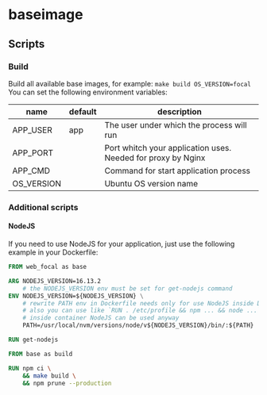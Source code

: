 # baseimage

## Scripts

### Build

Build all available base images, for example: `make build OS_VERSION=focal`
You can set the following environment variables:

| name       | default | description                                                  |
| ---------- | ------- | ------------------------------------------------------------ |
| APP_USER   | app     | The user under which the process will run                    |
| APP_PORT   |         | Port whitch your application uses. Needed for proxy by Nginx |
| APP_CMD    |         | Command for start application process                        |
| OS_VERSION |         | Ubuntu OS version name                                       |

### Additional scripts

#### NodeJS

If you need to use NodeJS for your application, just use the following example in your Dockerfile:

```Dockerfile
FROM web_focal as base

ARG NODEJS_VERSION=16.13.2
    # the NODEJS_VERSION env must be set for get-nodejs command
ENV NODEJS_VERSION=${NODEJS_VERSION} \
    # rewrite PATH env in Dockerfile needs only for use NodeJS inside Dockerfile
    # also you can use like `RUN . /etc/profile && npm ... && node ...` without rewriting PATH manualy
    # inside container NodeJS can be used anyway
    PATH=/usr/local/nvm/versions/node/v${NODEJS_VERSION}/bin/:${PATH}

RUN get-nodejs

FROM base as build

RUN npm ci \
    && make build \
    && npm prune --production
```

